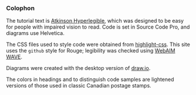### Colophon

The tutorial text is [Atkinson Hyperlegible][atkinson],
which was designed to be easy for people with impaired vision to read.
Code is set in Source Code Pro,
and diagrams use Helvetica.

The CSS files used to style code were obtained from [highlight-css][highlight-css].
This site uses the `github` style for Rouge;
legibility was checked using [WebAIM WAVE][wave].

Diagrams were created with the desktop version of [draw.io][draw-io].

The colors in headings and to distinguish code samples
are lightened versions of those used in classic Canadian postage stamps.

[atkinson]: https://brailleinstitute.org/freefont
[draw-io]: https://www.drawio.com/
[highlight-css]: https://numist.github.io/highlight-css/
[wave]: https://wave.webaim.org/
